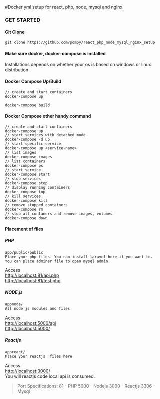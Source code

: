 #Docker yml setup for react, php, node, mysql and nginx 

### GET STARTED

#### Git Clone
```
git clone https://github.com/pompy/react_php_node_mysql_nginx_setup
```
#### Make sure docker, docker-compose is installed
Installations depends on whether your os is based on windows or linux distribution

#### Docker Compose Up/Build

```
// create and start containers
docker-compose up

docker-compose build
```

#### Docker Compose other handy command

```
// create and start containers
docker-compose up
// start services with detached mode
docker-compose -d up
// start specific service
docker-compose up <service-name>
// list images
docker-compose images
// list containers
docker-compose ps
// start service
docker-compose start
// stop services
docker-compose stop
// display running containers
docker-compose top
// kill services
docker-compose kill
// remove stopped containers
docker-compose rm
// stop all contaners and remove images, volumes
docker-compose down
```

#### Placement of files

##### PHP
```
app/public/public
Place your php files. You can install laravel here if you want to.
You can place adminer file to open mysql admin.
```
Access   
<http://localhost:81/api.php>   
<http://localhost:81/test.php>   


##### NODE.js
```
appnode/
All node js modules and files
```

Access   
<http://localhost:5000/api>   
<http://localhost:5000/>   

##### Reactjs
```
appreact/
Place your reactjs  files here
```

Access   
<http://localhost:3000/>   
You will reactjs code local api is consumed.   

>   Port Specifications:
>   81 - PHP
>   5000 - Nodejs
>   3000 - Reactjs
>   3306 - Mysql
